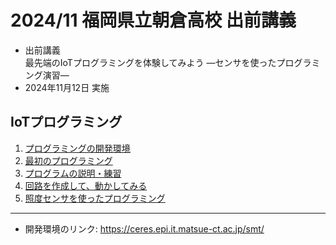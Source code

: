 # 2024/11 福岡県立朝倉高校 出前講義

- 出前講義<br>
  最先端のIoTプログラミングを体験してみよう ―センサを使ったプログラミング演習―
- 2024年11月12日 実施

## IoTプログラミング

1. [プログラミングの開発環境](./setup.md) 
1. [最初のプログラミング](./1st_program.md)
1. [プログラムの説明・練習](./1st_program_details.md)
1. [回路を作成して、動かしてみる](./2nd_circuit.md)
1. [照度センサを使ったプログラミング](./3rd_circuit.md)

<hr>

- 開発環境のリンク: <a href="https://ceres.epi.it.matsue-ct.ac.jp/smt/" target="_blank">https://ceres.epi.it.matsue-ct.ac.jp/smt/</a>
